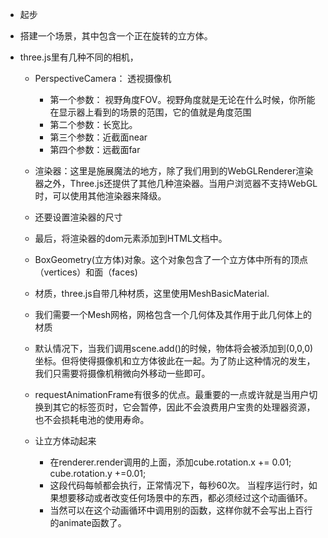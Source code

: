 - 起步
- 搭建一个场景，其中包含一个正在旋转的立方体。

- three.js里有几种不同的相机，
    - PerspectiveCamera： 透视摄像机
      - 第一个参数： 视野角度FOV。视野角度就是无论在什么时候，你所能在显示器上看到的场景的范围，它的值就是角度范围
      - 第二个参数：长宽比。
      - 第三个参数：近截面near
      - 第四个参数：远截面far
  
  - 渲染器：这里是施展魔法的地方，除了我们用到的WebGLRenderer渲染器之外，Three.js还提供了其他几种渲染器。当用户浏览器不支持WebGL时，可以使用其他渲染器来降级。

  - 还要设置渲染器的尺寸

  - 最后，将渲染器的dom元素添加到HTML文档中。

  - BoxGeometry(立方体)对象。这个对象包含了一个立方体中所有的顶点（vertices）和面（faces)

  - 材质，three.js自带几种材质，这里使用MeshBasicMaterial.

  - 我们需要一个Mesh网格，网格包含一个几何体及其作用于此几何体上的材质

  - 默认情况下，当我们调用scene.add()的时候，物体将会被添加到(0,0,0)坐标。但将使得摄像机和立方体彼此在一起。为了防止这种情况的发生，我们只需要将摄像机稍微向外移动一些即可。

  - requestAnimationFrame有很多的优点。最重要的一点或许就是当用户切换到其它的标签页时，它会暂停，因此不会浪费用户宝贵的处理器资源，也不会损耗电池的使用寿命。

  - 让立方体动起来
    - 在renderer.render调用的上面，添加cube.rotation.x += 0.01; cube.rotation.y +=0.01;
    - 这段代码每帧都会执行，正常情况下，每秒60次。
    当程序运行时，如果想要移动或者改变任何场景中的东西，都必须经过这个动画循环。
    - 当然可以在这个动画循环中调用别的函数，这样你就不会写出上百行的animate函数了。